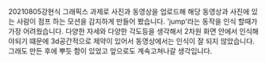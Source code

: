 20210805강현식
그래픽스 과제로 사진과 동영상을 업로드해 해당 동영상과 사진에 있는 사람이 점프 하는 모션을 감지하게 만들어 봤습니다. 'jump'라는 동작을 인식 할때가 가장 어려웠습니다. 
다양한 자세와 다양한 각도등을 생각해서 2차원 화면 안에서 인식해야되기 떄문에 3d공간적으로 제약이 있어서 동영상에서는 인식이 잘 되지 않았습니다. 
그래도 만든 후에 뿌듯 함이 있었고 앞으로도 계속고쳐나갈 생각입니다.
